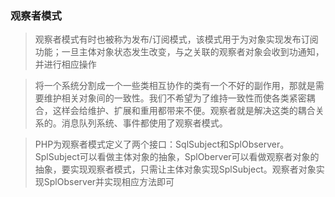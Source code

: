 ### 观察者模式
> 观察者模式有时也被称为发布/订阅模式，该模式用于为对象实现发布订阅功能；一旦主体对象状态发生改变，与之关联的观察者对象会收到功通知，并进行相应操作

> 将一个系统分割成一个一些类相互协作的类有一个不好的副作用，那就是需要维护相关对象间的一致性。我们不希望为了维持一致性而使各类紧密耦合，这样会给维护、扩展和重用都带来不便。观察者就是解决这类的耦合关系的。消息队列系统、事件都使用了观察者模式。

> PHP为观察者模式定义了两个接口：SqlSubject和SplObserver。SplSubject可以看做主体对象的抽象，SplOberver可以看做观察者对象的抽象，要实现观察者模式，只需让主体对象实现SplSubject。观察者对象实现SplObserver并实现相应方法即可
